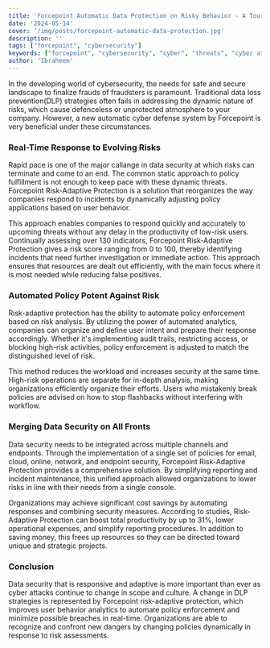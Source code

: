 ```yaml
---
title: 'Forcepoint Automatic Data Protection on Risky Behavior - A Tour to Forcepoint DLP Protection '
date: '2024-05-14'
cover: '/img/posts/forcepoint-automatic-data-protection.jpg'
description: ''
tags: ["forcepoint", "cybersecurity"]
keywords: ["forcepoint", "cybersecurity", "cyber", "threats", "cyber attacks", "dlp"]
author: 'Ibraheem'
---
```


In the developing world of cybersecurity, the needs for safe and secure landscape to finalize frauds of fraudsters is paramount. Traditional data loss prevention(DLP) strategies often fails in addressing the dynamic nature of risks, which cause defenceless or unprotected atmosphere to your company. However, a new automatic cyber defense system by Forcepoint is very beneficial under these circumstances.

### Real-Time Response to Evolving Risks

Rapid pace is one of the major callange in data security at which risks can terminate and come to an end. The common static approach to policy fulfillment is not enough to keep pace with these dynamic threats. Forcepoint Risk-Adaptive Protection is a solution that reorganizes the way companies respond to incidents by dynamically adjusting policy applications based on user behavior.

This approach enables companies to respond quickly and accurately to upcoming threats without any delay in the productivity of low-risk users. Continually assessing over 130 indicators, Forcepoint Risk-Adaptive Protection gives a risk score ranging from 0 to 100, thereby identifying incidents that need further investigation or immediate action. This approach ensures that resources are dealt out efficiently, with the main focus where it is most needed while reducing false positives.

### Automated Policy Potent Against Risk

Risk-adaptive protection has the ability to automate policy enforcement based on risk analysis. By utilizing the power of automated analytics, companies can organize and define user intent and prepare their response accordingly.  Whether it's implementing audit trails, restricting access, or blocking high-risk activities, policy enforcement is adjusted to match the distinguished level of risk. 

This method reduces the workload and increases security at the same time. High-risk operations are separate for in-depth analysis, making organizations efficiently organize their efforts. Users who mistakenly break policies are advised on how to stop flashbacks without interfering with workflow. 

### Merging Data Security on All Fronts

Data security needs to be integrated across multiple channels and endpoints. Through the implementation of a single set of policies for email, cloud, online, network, and endpoint security, Forcepoint Risk-Adaptive Protection provides a comprehensive solution. By simplifying reporting and incident maintenance, this unified approach allowed organizations to lower risks in line with their needs from a single console.

Organizations may achieve significant cost savings by automating responses and combining security measures. According to studies, Risk-Adaptive Protection can boost total productivity by up to 31%, lower operational expenses, and simplify reporting procedures. In addition to saving money, this frees up resources so they can be directed toward unique and strategic projects.

### Conclusion

Data security that is responsive and adaptive is more important than ever as cyber attacks continue to change in scope and culture. A change in DLP strategies is represented by Forcepoint risk-adaptive protection, which improves user behavior analytics to automate policy enforcement and minimize possible breaches in real-time.  Organizations are able to recognize and confront new dangers by changing policies dynamically in response to risk assessments.